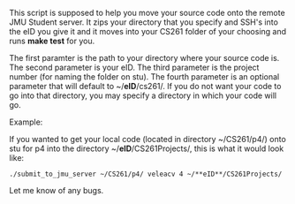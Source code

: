 This script is supposed to help you move your source code onto the remote JMU Student server. It zips your directory that you specify and SSH's into the eID you give it and it moves into your CS261 folder of your choosing and runs **make test** for you.

The first paramter is the path to your directory where your source code is. 
The second parameter is your eID. 
The third parameter is the project number (for naming the folder on stu). 
The fourth parameter is an optional parameter that will default to ~/**eID**/cs261/. If you do not want your code to go into that directory, you may specify a directory in which your code will go.


Example:

If you wanted to get your local code (located in directory ~/CS261/p4/) onto stu for p4 into the directory ~/**eID**/CS261Projects/, this is what it would look like:

  ```
  ./submit_to_jmu_server ~/CS261/p4/ veleacv 4 ~/**eID**/CS261Projects/ 
  ```




Let me know of any bugs.


